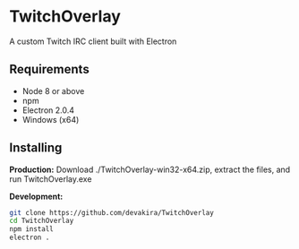 # TwitchOverlay

A custom Twitch IRC client built with Electron

## Requirements

 - Node 8 or above
 - npm
 - Electron 2.0.4
 - Windows (x64)

## Installing

**Production:**
Download ./TwitchOverlay-win32-x64.zip, extract the files, and run TwitchOverlay.exe

**Development:**
```sh
git clone https://github.com/devakira/TwitchOverlay
cd TwitchOverlay
npm install
electron .
```
